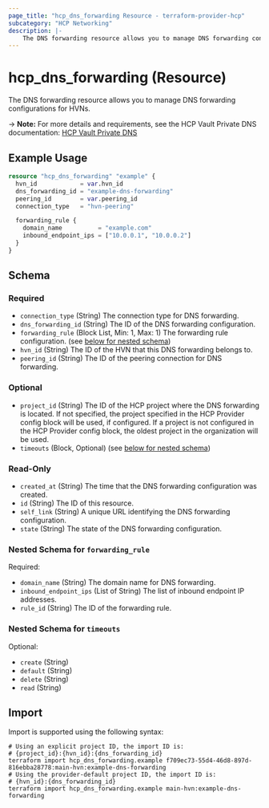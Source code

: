 ```yaml
---
page_title: "hcp_dns_forwarding Resource - terraform-provider-hcp"
subcategory: "HCP Networking"
description: |-
    The DNS forwarding resource allows you to manage DNS forwarding configurations for HVNs.
---
```


# hcp_dns_forwarding (Resource)

The DNS forwarding resource allows you to manage DNS forwarding configurations for HVNs.

-> **Note:** For more details and requirements, see the HCP Vault Private DNS documentation: [HCP Vault Private DNS](https://developer.hashicorp.com/hcp/docs/vault/private-dns)

## Example Usage

```terraform
resource "hcp_dns_forwarding" "example" {
  hvn_id            = var.hvn_id
  dns_forwarding_id = "example-dns-forwarding"
  peering_id        = var.peering_id
  connection_type   = "hvn-peering"

  forwarding_rule {
    domain_name          = "example.com"
    inbound_endpoint_ips = ["10.0.0.1", "10.0.0.2"]
  }
}
```

<!-- schema generated by tfplugindocs -->
## Schema

### Required

- `connection_type` (String) The connection type for DNS forwarding.
- `dns_forwarding_id` (String) The ID of the DNS forwarding configuration.
- `forwarding_rule` (Block List, Min: 1, Max: 1) The forwarding rule configuration. (see [below for nested schema](#nestedblock--forwarding_rule))
- `hvn_id` (String) The ID of the HVN that this DNS forwarding belongs to.
- `peering_id` (String) The ID of the peering connection for DNS forwarding.

### Optional

- `project_id` (String) The ID of the HCP project where the DNS forwarding is located.
If not specified, the project specified in the HCP Provider config block will be used, if configured.
If a project is not configured in the HCP Provider config block, the oldest project in the organization will be used.
- `timeouts` (Block, Optional) (see [below for nested schema](#nestedblock--timeouts))

### Read-Only

- `created_at` (String) The time that the DNS forwarding configuration was created.
- `id` (String) The ID of this resource.
- `self_link` (String) A unique URL identifying the DNS forwarding configuration.
- `state` (String) The state of the DNS forwarding configuration.

<a id="nestedblock--forwarding_rule"></a>
### Nested Schema for `forwarding_rule`

Required:

- `domain_name` (String) The domain name for DNS forwarding.
- `inbound_endpoint_ips` (List of String) The list of inbound endpoint IP addresses.
- `rule_id` (String) The ID of the forwarding rule.


<a id="nestedblock--timeouts"></a>
### Nested Schema for `timeouts`

Optional:

- `create` (String)
- `default` (String)
- `delete` (String)
- `read` (String)

## Import

Import is supported using the following syntax:

```shell
# Using an explicit project ID, the import ID is:
# {project_id}:{hvn_id}:{dns_forwarding_id}
terraform import hcp_dns_forwarding.example f709ec73-55d4-46d8-897d-816ebba28778:main-hvn:example-dns-forwarding
# Using the provider-default project ID, the import ID is:
# {hvn_id}:{dns_forwarding_id}
terraform import hcp_dns_forwarding.example main-hvn:example-dns-forwarding
```

